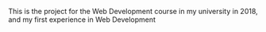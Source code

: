 This is the project for the Web Development course in my university in 2018, and my first experience in Web Development